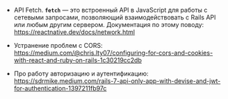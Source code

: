 - API Fetch. **`fetch`** — это встроенный API в JavaScript для работы с сетевыми запросами, позволяющий взаимодействовать с Rails API или любым другим сервером. Документация по этому поводу: https://reactnative.dev/docs/network.html

- Устранение проблем с CORS: https://medium.com/@chris.lty07/configuring-for-cors-and-cookies-with-react-and-ruby-on-rails-1c30219cc2db

- Про работу авторизацию и аутентификацию: https://sdrmike.medium.com/rails-7-api-only-app-with-devise-and-jwt-for-authentication-1397211fb97c